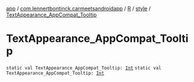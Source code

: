 [app](../../../index.md) / [com.lennertbontinck.carmeetsandroidapp](../../index.md) / [R](../index.md) / [style](index.md) / [TextAppearance_AppCompat_Tooltip](./-text-appearance_-app-compat_-tooltip.md)

# TextAppearance_AppCompat_Tooltip

`static val TextAppearance_AppCompat_Tooltip: `[`Int`](https://kotlinlang.org/api/latest/jvm/stdlib/kotlin/-int/index.html)
`static val TextAppearance_AppCompat_Tooltip: `[`Int`](https://kotlinlang.org/api/latest/jvm/stdlib/kotlin/-int/index.html)
